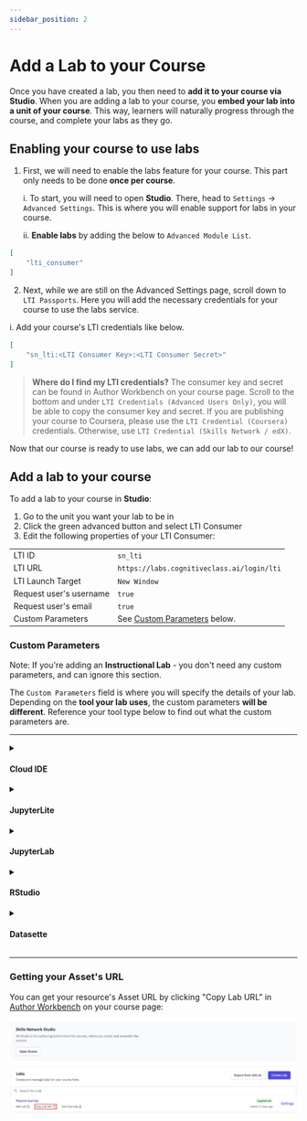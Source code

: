 ```yaml
---
sidebar_position: 2
---
```


# Add a Lab to your Course
Once you have created a lab, you then need to **add it to your course via Studio**. When you are adding a lab to your course, you **embed your lab into a unit of your course**. This way, learners will naturally progress through the course, and complete your labs as they go.

## Enabling your course to use labs

1. First, we will need to enable the labs feature for your course. This part only needs to be done **once per course**.

    i. To start, you will need to open **Studio**. There, head to `Settings` -> `Advanced Settings`. This is where you will enable support for labs in your course.
    
    ii. **Enable labs** by adding the below to `Advanced Module List`.

```json
[
    "lti_consumer"
]
```

2. Next, while we are still on the Advanced Settings page, scroll down to `LTI Passports`. Here you will add the necessary credentials for your course to use the labs service.

  i. Add your course's LTI credentials like below.

```json
[
    "sn_lti:<LTI Consumer Key>:<LTI Consumer Secret>"
]
```

> **Where do I find my LTI credentials?**
> The consumer key and secret can be found in Author Workbench on your course page. Scroll to the bottom and under `LTI Credentials (Advanced Users Only)`, you will be able to copy the consumer key and secret. If you are publishing your course to Coursera, please use the `LTI Credential (Coursera)` credentials. Otherwise, use `LTI Credential (Skills Network / edX)`.

Now that our course is ready to use labs, we can add our lab to our course!

## Add a lab to your course

To add a lab to your course in **Studio**:

1. Go to the unit you want your lab to be in
2. Click the green advanced button and select LTI Consumer
3. Edit the following properties of your LTI Consumer:
<table>
    <tr>
        <td> LTI ID </td> <td> <code>sn_lti</code> </td>
    </tr>
    <tr>
        <td> LTI URL </td> <td> <code>https://labs.cognitiveclass.ai/login/lti</code> </td>
    </tr>
    <tr>
        <td> LTI Launch Target </td> <td> <code>New Window</code> </td>
    </tr>
    <tr>
        <td> Request user's username </td> <td> <code>true</code> </td>
    </tr>
    <tr>
        <td> Request user's email </td> <td> <code>true</code> </td>
    </tr>
    <tr>
        <td> Custom Parameters </td> <td> See <a href="#custom-parameters">Custom Parameters</a> below. </td>
    </tr>
</table>

### Custom Parameters

Note: If you're adding an __Instructional Lab__ - you don't need any custom parameters, and can ignore this section.

The `Custom Parameters` field is where you will specify the details of your lab. Depending on the **tool your lab uses**, the custom parameters **will be different**. Reference your tool type below to find out what the custom parameters are.

---

<details><summary><h4 id="cloud-ide">Cloud IDE</h4></summary>
<p>

<table>
    <tr>
        <td>
            <code>sn_asset_library_instructions_url</code>
        </td>
        <td>Link to the Markdown instructions (<code>.md</code>) file obtained from the Skills Network Asset Library</td>
    </tr>
    <tr>
        <td>
            <code>sn_labs_tool</code>
        </td>
        <td>Tool in Skills Network Labs with which to open the Markdown instructions file. (<code>theia</code>, <code>theiadocker</code>, <code>theiaopenshift</code>)
</td>
    </tr>
</table>

Example:

```json
[
    "sn_asset_library_instructions_url=https://cf-courses-data.s3.us.cloud-object-storage.appdomain.cloud/here-metrics-on-openshift/instructions.md",
    "sn_labs_tool=theiaopenshift"
]
```

</p>
</details>

<details><summary><h4 id="jupyterlite">JupyterLite</h4></summary>
<p>

<table>
    <tr>
        <td>
            <code>sn_labs_filepath</code>
        </td>
        <td>Path to store the lab in a student’s <code>/resources</code> folder.</td>
    </tr>
    <tr>
        <td>
            <code>sn_asset_library_notebook_url</code>
        </td>
        <td>Link to the JupyterLite Notebook (<code>.ipynb</code>) file obtains from the Skills Network Asset Library</td>
    </tr>
    <tr>
        <td>
            <code>sn_labs_tool</code>
        </td>
        <td>Tool to open your Lab - in this case it would be "<code>jupyterlite</code>"</td>
    </tr>
</table>

Example:

```json
[
    "sn_asset_library_notebook_url=https://cf-courses-data.s3.us.cloud-object-storage.appdomain.cloud/IBM-PY0101ES-edX/labs/Module2/PY0101ES-2.2_notebook_quizz_sets.ipynb",
    "sn_labs_filepath=/labs/Module2/PY0101ES-2.2_notebook_quizz_sets.ipynb",
    "sn_labs_tool=jupyterlite"
]
```

</p>
</details>

<details><summary><h4 id="jupyterlab">JupyterLab</h4></summary>
<p>

<table>
    <tr>
        <td>
            <code>sn_labs_filepath</code>
        </td>
        <td>Path to store the lab in a student’s <code>/resources</code> folder.</td>
    </tr>
    <tr>
        <td>
            <code>sn_asset_library_notebook_url</code>
        </td>
        <td>Link to the JupyterNotebook (<code>.ipynb</code>) file obtains from the Skills Network Asset Library</td>
    </tr>
    <tr>
        <td>
            <code>sn_labs_tool</code>
        </td>
        <td>Tool to open your Lab - in this case it would be "<code>jupyterlab</code>"</td>
    </tr>
</table>

Example:

```json
[
    "sn_asset_library_notebook_url=https://cf-courses-data.s3.us.cloud-object-storage.appdomain.cloud/IBM-PY0101ES-edX/labs/Module2/PY0101ES-2.2_notebook_quizz_sets.ipynb",
    "sn_labs_filepath=/labs/Module2/PY0101ES-2.2_notebook_quizz_sets.ipynb",
    "sn_labs_tool=jupyterlab"
]
```

</p>
</details>

<details><summary><h4 id="rstudio">RStudio</h4></summary>
<p>

<table>
    <tr>
        <td>
            <code>sn_asset_library_instructions_url</code>
        </td>
        <td>Path where to store the lab in a student’s /resources folder.</td>
    </tr>
    <tr>
        <td>
            <code>sn_asset_library_notebook_url</code>
        </td>
        <td>Link to the Markdown instructions (.md) file obtains from the Skills Network Asset Library.</td>
    </tr>
    <tr>
        <td>
            <code>sn_labs_tool</code>
        </td>
        <td>Tool to open your Lab - in this case it would be "<code>rstudio-ide</code>"</td>
    </tr>
</table>

</p>
</details>

<details><summary><h4 id="datasette">Datasette</h4></summary>
<p>

<table>
    <tr>
        <td>
            <code>sn_labs_filepath</code>
        </td>
        <td>Path where to store the lab in a student’s <code>/resources</code> folder.</td>
    </tr>
    <tr>
        <td>
            <code>sn_asset_library_sqlite_db_url</code>
        </td>
        <td>Link to the sqlite db file (<code>.db</code>) file obtained from the Skills Network Asset Library.</td>
    </tr>
    <tr>
        <td>
            <code>sn_labs_tool</code>
        </td>
        <td>Tool to open your Lab - in this case it would be "<code>datasette</code>"</td>
    </tr>
    <tr>
        <td>
            <code>sn_asset_library_instructions_url</code>
        </td>
        <td>Link to the Markdown instructions (<code>.md</code>) file obtains from the Skills Network Asset Library.</td>
    </tr>
</table>

</p>
</details>

---

### Getting your Asset's URL

You can get your resource's Asset URL by clicking "Copy Lab URL" in [Author Workbench](https://author.skills.network/) on your course page:

![Copy Lab URL](/img/labs/copy-lab-url.png)
